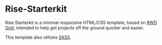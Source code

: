 # Rise-Starterkit

Rise Starterkit is a minimal responsive HTML/CSS template, based on <a href="http://rwdgrid.com/">RWD Grid</a>, intended to help get projects off the ground quicker and easier.

This template also utilizes <a href="http://sass-lang.com/">SASS</a>.
